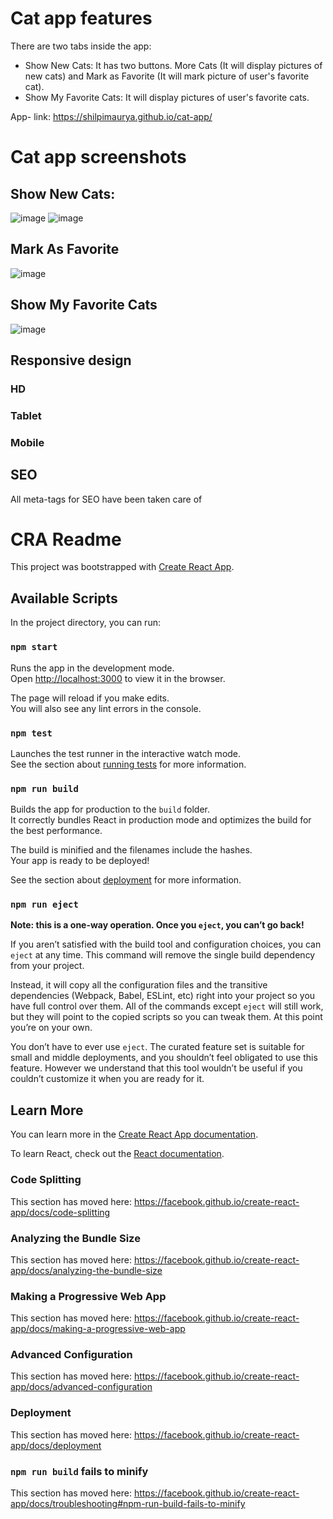 # Cat app features
There are two tabs inside the app:
- Show New Cats: It has two buttons. More Cats (It will display pictures of new cats) and Mark as Favorite (It will mark picture of user's favorite cat).
- Show My Favorite Cats: It will display pictures of user's favorite cats.

App- link: https://shilpimaurya.github.io/cat-app/
 # Cat app screenshots
 ## Show New Cats:
![image](https://user-images.githubusercontent.com/47273243/64617570-ab04cc00-d419-11e9-8b70-bf6bf2db431e.png)
![image](https://user-images.githubusercontent.com/47273243/64617585-b0faad00-d419-11e9-8537-21a53ed4c92d.png)
## Mark As Favorite
![image](https://user-images.githubusercontent.com/47273243/64617598-b821bb00-d419-11e9-95fd-deda1bb5104c.png)
## Show My Favorite Cats
![image](https://user-images.githubusercontent.com/47273243/64617618-c079f600-d419-11e9-896c-6f6998b008d9.png)


## Responsive design

### HD
### Tablet
### Mobile

## SEO
All meta-tags for SEO have been taken care of


# CRA Readme

This project was bootstrapped with [Create React App](https://github.com/facebook/create-react-app).

## Available Scripts

In the project directory, you can run:

### `npm start`

Runs the app in the development mode.<br>
Open [http://localhost:3000](http://localhost:3000) to view it in the browser.

The page will reload if you make edits.<br>
You will also see any lint errors in the console.

### `npm test`

Launches the test runner in the interactive watch mode.<br>
See the section about [running tests](https://facebook.github.io/create-react-app/docs/running-tests) for more information.

### `npm run build`

Builds the app for production to the `build` folder.<br>
It correctly bundles React in production mode and optimizes the build for the best performance.

The build is minified and the filenames include the hashes.<br>
Your app is ready to be deployed!

See the section about [deployment](https://facebook.github.io/create-react-app/docs/deployment) for more information.

### `npm run eject`

**Note: this is a one-way operation. Once you `eject`, you can’t go back!**

If you aren’t satisfied with the build tool and configuration choices, you can `eject` at any time. This command will remove the single build dependency from your project.

Instead, it will copy all the configuration files and the transitive dependencies (Webpack, Babel, ESLint, etc) right into your project so you have full control over them. All of the commands except `eject` will still work, but they will point to the copied scripts so you can tweak them. At this point you’re on your own.

You don’t have to ever use `eject`. The curated feature set is suitable for small and middle deployments, and you shouldn’t feel obligated to use this feature. However we understand that this tool wouldn’t be useful if you couldn’t customize it when you are ready for it.

## Learn More

You can learn more in the [Create React App documentation](https://facebook.github.io/create-react-app/docs/getting-started).

To learn React, check out the [React documentation](https://reactjs.org/).

### Code Splitting

This section has moved here: https://facebook.github.io/create-react-app/docs/code-splitting

### Analyzing the Bundle Size

This section has moved here: https://facebook.github.io/create-react-app/docs/analyzing-the-bundle-size

### Making a Progressive Web App

This section has moved here: https://facebook.github.io/create-react-app/docs/making-a-progressive-web-app

### Advanced Configuration

This section has moved here: https://facebook.github.io/create-react-app/docs/advanced-configuration

### Deployment

This section has moved here: https://facebook.github.io/create-react-app/docs/deployment

### `npm run build` fails to minify

This section has moved here: https://facebook.github.io/create-react-app/docs/troubleshooting#npm-run-build-fails-to-minify
